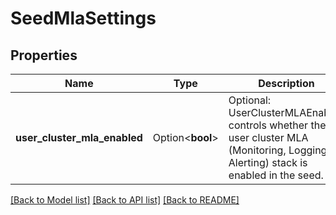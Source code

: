 # SeedMlaSettings

## Properties

Name | Type | Description | Notes
------------ | ------------- | ------------- | -------------
**user_cluster_mla_enabled** | Option<**bool**> | Optional: UserClusterMLAEnabled controls whether the user cluster MLA (Monitoring, Logging & Alerting) stack is enabled in the seed. | [optional]

[[Back to Model list]](../README.md#documentation-for-models) [[Back to API list]](../README.md#documentation-for-api-endpoints) [[Back to README]](../README.md)



